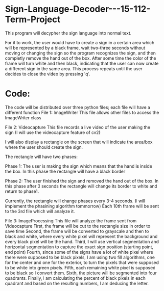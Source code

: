 # Sign-Language-Decoder---15-112-Term-Project

This program will decypher the sign language into normal text. 

For it to work, the user would have to create a sign in a certain area which will be represented by a black frame, wait two-three seconds without moving or changing the sign so the program recognizes the sign, and then completly remove the hand out of the box. After some time the color of the frame will turn white and then black, indicating that the user can now create a different sign in the same area. This process repeats until the user decides to close the video by pressing 'q'.


# Code:

The code will be distributed over three python files; each file will have a different function
File 1: ImageWriter 
    This file allows other files to access the ImageWriter class
		
File 2: Videocapture
    This file records a live video of the user making the sign (I will use the videocapture feature of cv2)
   
   I will also display a rectangle on the screen that will indicate the area/box where the user should create the sign.
   
   The rectangle will have two phases:
   
   Phase 1: The user is making the sign which means that the hand is inside the box. In this phase the rectangle will have a black border 
	
   
   Phase 2: The user finished the sign and removed the hand out of the box. In this phase after 3 seconds the rectangle will change its border to white and return to phase1. 
				
   
   Currently, the rectangle will change phases every 3-4 seconds. (I will implement the phasining algorithm tommorrow)
   	Each 10th frame will be sent to the 3rd file which will analyze it.
    
File 3: ImageProcessing
  This file will analyze the frame sent from Videocapture
  First, the frame will be cut to the rectangle size in order to save time
  Second, the frame will be converted to grayscale and then to black and white, where every white pixel will represent the background and every black pixel will be the hand.
  Third, I will use vertical segmentation and horizontal segmentation to capture the exact sign position (starting point, end point)
  Fourth, since some of the signs have a lot of white pixel where there were supposed to be black pixels, I am using two fill algorithms, one for the center and one for the         exterior, to turn the pixels that were supposed to be white into green pixels.
  Fifth, each remaining white pixel is supposed to be black so I convert them.
  Sixth, the picture will be segmented into four quadrants.
  Finally, I am calculating the percent of black pixels in each quadrant and based on the resulting numbers, I am deducing the letter.
  
  
    

